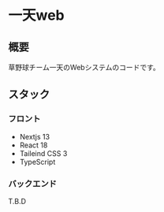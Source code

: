 # 一天web

## 概要

草野球チーム一天のWebシステムのコードです。



## スタック

### フロント

* Nextjs 13
* React 18
* Taileind CSS 3
* TypeScript

### バックエンド

T.B.D

